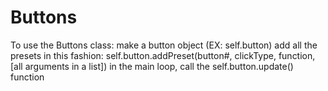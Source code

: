 # Buttons

To use the Buttons class:
    make a button object (EX: self.button)
    add all the presets in this fashion:
        self.button.addPreset(button#, clickType, function, [all arguments in a list])
    in the main loop, call the self.button.update() function